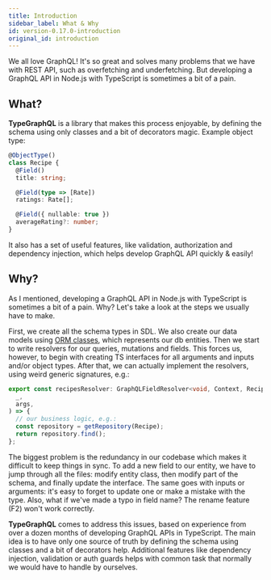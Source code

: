 ```yaml
---
title: Introduction
sidebar_label: What & Why
id: version-0.17.0-introduction
original_id: introduction
---
```


We all love GraphQL! It's so great and solves many problems that we have with REST API, such as overfetching and underfetching. But developing a GraphQL API in Node.js with TypeScript is sometimes a bit of a pain.

## What?

**TypeGraphQL** is a library that makes this process enjoyable, by defining the schema using only classes and a bit of decorators magic.
Example object type:

```typescript
@ObjectType()
class Recipe {
  @Field()
  title: string;

  @Field(type => [Rate])
  ratings: Rate[];

  @Field({ nullable: true })
  averageRating?: number;
}
```

It also has a set of useful features, like validation, authorization and dependency injection, which helps develop GraphQL API quickly & easily!

## Why?

As I mentioned, developing a GraphQL API in Node.js with TypeScript is sometimes a bit of a pain.
Why? Let's take a look at the steps we usually have to make.

First, we create all the schema types in SDL. We also create our data models using [ORM classes](https://github.com/typeorm/typeorm), which represents our db entities. Then we start to write resolvers for our queries, mutations and fields. This forces us, however, to begin with creating TS interfaces for all arguments and inputs and/or object types. After that, we can actually implement the resolvers, using weird generic signatures, e.g.:

```typescript
export const recipesResolver: GraphQLFieldResolver<void, Context, RecipesArgs> = async (
  _,
  args,
) => {
  // our business logic, e.g.:
  const repository = getRepository(Recipe);
  return repository.find();
};
```

The biggest problem is the redundancy in our codebase which makes it difficult to keep things in sync. To add a new field to our entity, we have to jump through all the files: modify entity class, then modify part of the schema, and finally update the interface. The same goes with inputs or arguments: it's easy to forget to update one or make a mistake with the type. Also, what if we've made a typo in field name? The rename feature (F2) won't work correctly.

**TypeGraphQL** comes to address this issues, based on experience from over a dozen months of developing GraphQL APIs in TypeScript. The main idea is to have only one source of truth by defining the schema using classes and a bit of decorators help. Additional features like dependency injection, validation or auth guards helps with common task that normally we would have to handle by ourselves.
